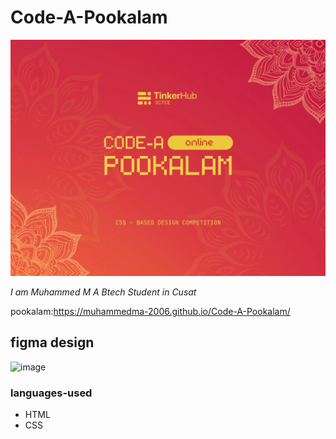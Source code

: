 # Code-A-Pookalam
![Banner](https://raw.githubusercontent.com/tinkerhubsct26-max/tinkerhubsct26-max/main/assets/IMG-20250829-WA0002.jpg)

 *I am Muhammed M A
 Btech Student in Cusat*
 
 pookalam:https://muhammedma-2006.github.io/Code-A-Pookalam/

 
 ## figma design
 <img width="679" height="536" alt="image" src="https://github.com/user-attachments/assets/4dbfaf26-9f36-4f0a-818c-74b9379db218" />
 
 ### languages-used
 * HTML
 * CSS
